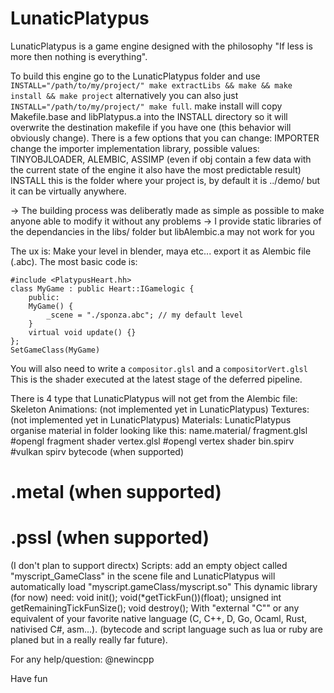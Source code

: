LunaticPlatypus
=======

LunaticPlatypus is a game engine designed with the philosophy "If less is more then nothing is everything".

To build this engine go to the LunaticPlatypus folder and use `INSTALL="/path/to/my/project/" make extractLibs && make && make install && make project` alternatively you can also just `INSTALL="/path/to/my/project/" make full`.
make install will copy Makefile.base and libPlatypus.a into the INSTALL directory so it will overwrite the destination makefile if you have one (this behavior will obviously change).
There is a few options that you can change:
IMPORTER change the importer implementation library, possible values: TINYOBJLOADER, ALEMBIC, ASSIMP (even if obj contain a few data with the current state of the engine it also have the most predictable result)
INSTALL this is the folder where your project is, by default it is ../demo/ but it can be virtually anywhere.

-> The building process was deliberatly made as simple as possible to make anyone able to modify it without any problems
-> I provide static libraries of the dependancies in the libs/ folder but libAlembic.a may not work for you



The ux is:
Make your level in blender, maya etc... export it as Alembic file (.abc).
The most basic code is:
```
#include <PlatypusHeart.hh>
class MyGame : public Heart::IGamelogic {
    public:
	MyGame() {
	    _scene = "./sponza.abc"; // my default level
	}
	virtual void update() {}
};
SetGameClass(MyGame)
```
You will also need to write a `compositor.glsl` and a `compositorVert.glsl`
This is the shader executed at the latest stage of the deferred pipeline.

There is 4 type that LunaticPlatypus will not get from the Alembic file:
Skeleton Animations: (not implemented yet in LunaticPlatypus)
Textures: (not implemented yet in LunaticPlatypus)
Materials: LunaticPlatypus organise material in folder looking like this:
name.material/
fragment.glsl #opengl fragment shader
vertex.glsl #opengl vertex shader
bin.spirv #vulkan spirv bytecode (when supported)
# .metal (when supported)
# .pssl (when supported)
(I don't plan to support directx)
Scripts: add an empty object called "myscript_GameClass" in the scene file and LunaticPlatypus will automatically load "myscript.gameClass/myscript.so"
This dynamic library (for now) need:
void init();
void(*getTickFun())(float);
unsigned int getRemainingTickFunSize();
void destroy();
With "external "C"" or any equivalent of your favorite native language (C, C++, D, Go, Ocaml, Rust, nativised C#, asm...). (bytecode and script language such as lua or ruby are planed but in a really really far future).



For any help/question: @newincpp

Have fun
